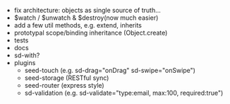 - fix architecture: objects as single source of truth...
- $watch / $unwatch & $destroy(now much easier)
- add a few util methods, e.g. extend, inherits
- prototypal scope/binding inheritance (Object.create)
- tests
- docs
- sd-with?
- plugins
    - seed-touch (e.g. sd-drag="onDrag" sd-swipe="onSwipe")
    - seed-storage (RESTful sync)
    - seed-router (express style)
    - sd-validation (e.g. sd-validate="type:email, max:100, required:true")